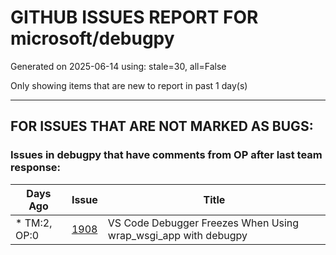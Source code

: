 
# GITHUB ISSUES REPORT FOR microsoft/debugpy


Generated on 2025-06-14 using: stale=30, all=False


Only showing items that are new to report in past 1 day(s)


---

## FOR ISSUES THAT ARE NOT MARKED AS BUGS:


### Issues in debugpy that have comments from OP after last team response:

| Days Ago | Issue | Title |
| --- | --- | --- |
 | \* TM:2, OP:0  |[1908](https://github.com/microsoft/debugpy/issues/1908 "VS Code Debugger Freezes When Using wrap_wsgi_app with debugpy")  |VS Code Debugger Freezes When Using wrap_wsgi_app with debugpy |




















